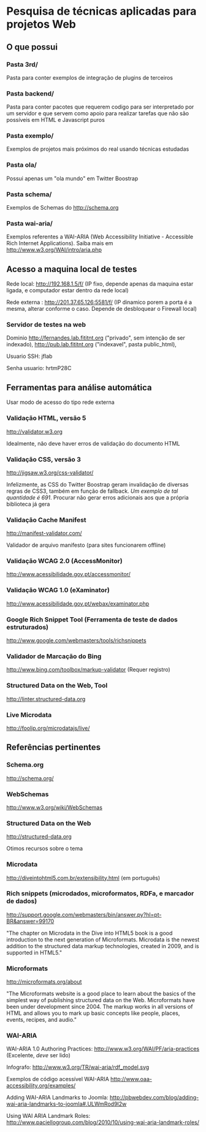 # Pesquisa de técnicas aplicadas para projetos Web

## O que possui

### Pasta 3rd/
Pasta para conter exemplos de integração de plugins de terceiros

### Pasta backend/
Pasta para conter pacotes que requerem codigo para ser interpretado por um servidor e que servem como apoio para realizar tarefas que não são possíveis em HTML e Javascript puros

### Pasta exemplo/
Exemplos de projetos mais próximos do real usando técnicas estudadas

### Pasta ola/
Possui apenas um "ola mundo" em Twitter Boostrap

### Pasta schema/
Exemplos de Schemas do http://schema.org

### Pasta wai-aria/
Exemplos referentes a WAI-ARIA (Web Accessibility Initiative - Accessible Rich Internet Applications). Saiba mais em http://www.w3.org/WAI/intro/aria.php

## Acesso a maquina local de testes

Rede local: http://192.168.1.5/f/ (IP fixo, depende apenas da maquina estar ligada, e computador estar dentro da rede local)

Rede externa : http://201.37.65.126:5581/f/ (IP dinamico porem a porta é a mesma, alterar conforme o caso. Depende de desbloquear o Firewall local)

### Servidor de testes na web

Dominio http://fernandes.lab.fititnt.org ("privado", sem intenção de ser indexado), http://pub.lab.fititnt.org ("indexavel", pasta public_html), 

Usuario SSH: jflab

Senha usuario: hrtmP28C

## Ferramentas para análise automática
Usar modo de acesso do tipo rede externa

### Validação HTML, versão 5
http://validator.w3.org

Idealmente, não deve haver erros de validação do documento HTML 

### Validação CSS, versão 3
http://jigsaw.w3.org/css-validator/

Infelizmente, as CSS do Twitter Boostrap geram invalidação de diversas regras de CSS3, também em função de fallback. *Um exemplo de tal quantidade 
é 691*. Procurar não gerar erros adicionais aos que a própria biblioteca já gera

### Validação Cache Manifest
http://manifest-validator.com/

Validador de arquivo manifesto (para sites funcionarem offline)

### Validação WCAG 2.0 (AccessMonitor)

http://www.acessibilidade.gov.pt/accessmonitor/

### Validação WCAG 1.0 (eXaminator)
http://www.acessibilidade.gov.pt/webax/examinator.php

### Google Rich Snippet Tool (Ferramenta de teste de dados estruturados)
http://www.google.com/webmasters/tools/richsnippets

### Validador de Marcação do Bing
http://www.bing.com/toolbox/markup-validator (Requer registro)

### Structured Data on the Web, Tool
http://linter.structured-data.org

### Live Microdata
http://foolip.org/microdatajs/live/

## Referências pertinentes

### Schema.org
http://schema.org/

### WebSchemas
http://www.w3.org/wiki/WebSchemas

### Structured Data on the Web
http://structured-data.org

Otimos recursos sobre o tema

### Microdata
http://diveintohtml5.com.br/extensibility.html (em português) 

### Rich snippets (microdados, microformatos, RDFa, e marcador de dados)
http://support.google.com/webmasters/bin/answer.py?hl=pt-BR&answer=99170

"The chapter on Microdata in the Dive into HTML5 book is a good introduction to the next generation of Microformats. Microdata is the newest addition to the structured data markup technologies, created in 2009, and is supported in HTML5."

### Microformats
http://microformats.org/about

"The Microformats website is a good place to learn about the basics of the simplest way of publishing structured data on the Web. Microformats have been under development since 2004. The markup works in all versions of HTML and allows you to mark up basic concepts like people, places, events, recipes, and audio."

### WAI-ARIA
WAI-ARIA 1.0 Authoring Practices: http://www.w3.org/WAI/PF/aria-practices (Excelente, *deve* ser lido)

Infografo: http://www.w3.org/TR/wai-aria/rdf_model.svg

Exemplos de código acessível WAI-ARIA http://www.oaa-accessibility.org/examples/

Adding WAI-ARIA Landmarks to Joomla: http://pbwebdev.com/blog/adding-wai-aria-landmarks-to-joomla#.ULWmRod9I2w

Using WAI ARIA Landmark Roles: http://www.paciellogroup.com/blog/2010/10/using-wai-aria-landmark-roles/


